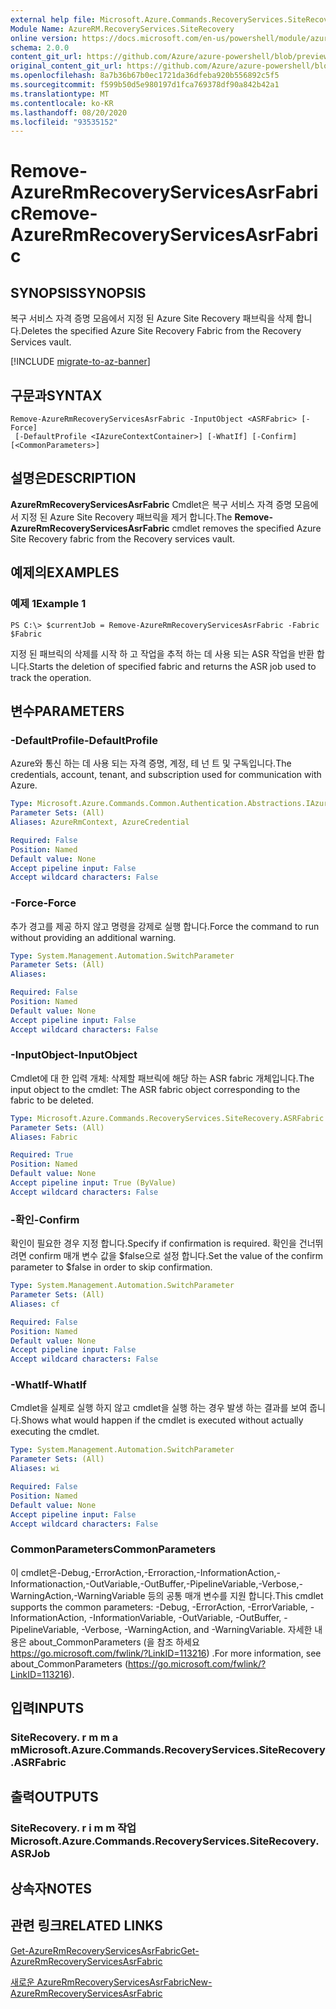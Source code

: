 ```yaml
---
external help file: Microsoft.Azure.Commands.RecoveryServices.SiteRecovery.dll-Help.xml
Module Name: AzureRM.RecoveryServices.SiteRecovery
online version: https://docs.microsoft.com/en-us/powershell/module/azurerm.recoveryservices.siterecovery/remove-azurermrecoveryservicesasrfabric
schema: 2.0.0
content_git_url: https://github.com/Azure/azure-powershell/blob/preview/src/ResourceManager/RecoveryServices/Commands.RecoveryServices.SiteRecovery/help/Remove-AzureRmRecoveryServicesAsrFabric.md
original_content_git_url: https://github.com/Azure/azure-powershell/blob/preview/src/ResourceManager/RecoveryServices/Commands.RecoveryServices.SiteRecovery/help/Remove-AzureRmRecoveryServicesAsrFabric.md
ms.openlocfilehash: 8a7b36b67b0ec1721da36dfeba920b556892c5f5
ms.sourcegitcommit: f599b50d5e980197d1fca769378df90a842b42a1
ms.translationtype: MT
ms.contentlocale: ko-KR
ms.lasthandoff: 08/20/2020
ms.locfileid: "93535152"
---
```

# <span data-ttu-id="8e8f9-101">Remove-AzureRmRecoveryServicesAsrFabric</span><span class="sxs-lookup"><span data-stu-id="8e8f9-101">Remove-AzureRmRecoveryServicesAsrFabric</span></span>

## <span data-ttu-id="8e8f9-102">SYNOPSIS</span><span class="sxs-lookup"><span data-stu-id="8e8f9-102">SYNOPSIS</span></span>
<span data-ttu-id="8e8f9-103">복구 서비스 자격 증명 모음에서 지정 된 Azure Site Recovery 패브릭을 삭제 합니다.</span><span class="sxs-lookup"><span data-stu-id="8e8f9-103">Deletes the specified Azure Site Recovery Fabric from the Recovery Services vault.</span></span>

[!INCLUDE [migrate-to-az-banner](../../includes/migrate-to-az-banner.md)]

## <span data-ttu-id="8e8f9-104">구문과</span><span class="sxs-lookup"><span data-stu-id="8e8f9-104">SYNTAX</span></span>

```
Remove-AzureRmRecoveryServicesAsrFabric -InputObject <ASRFabric> [-Force]
 [-DefaultProfile <IAzureContextContainer>] [-WhatIf] [-Confirm] [<CommonParameters>]
```

## <span data-ttu-id="8e8f9-105">설명은</span><span class="sxs-lookup"><span data-stu-id="8e8f9-105">DESCRIPTION</span></span>
<span data-ttu-id="8e8f9-106">**AzureRmRecoveryServicesAsrFabric** Cmdlet은 복구 서비스 자격 증명 모음에서 지정 된 Azure Site Recovery 패브릭을 제거 합니다.</span><span class="sxs-lookup"><span data-stu-id="8e8f9-106">The **Remove-AzureRmRecoveryServicesAsrFabric** cmdlet removes the specified Azure Site Recovery fabric from the Recovery services vault.</span></span>

## <span data-ttu-id="8e8f9-107">예제의</span><span class="sxs-lookup"><span data-stu-id="8e8f9-107">EXAMPLES</span></span>

### <span data-ttu-id="8e8f9-108">예제 1</span><span class="sxs-lookup"><span data-stu-id="8e8f9-108">Example 1</span></span>
```
PS C:\> $currentJob = Remove-AzureRmRecoveryServicesAsrFabric -Fabric $Fabric
```

<span data-ttu-id="8e8f9-109">지정 된 패브릭의 삭제를 시작 하 고 작업을 추적 하는 데 사용 되는 ASR 작업을 반환 합니다.</span><span class="sxs-lookup"><span data-stu-id="8e8f9-109">Starts the deletion of specified fabric and returns the ASR job used to track the operation.</span></span>

## <span data-ttu-id="8e8f9-110">변수</span><span class="sxs-lookup"><span data-stu-id="8e8f9-110">PARAMETERS</span></span>

### <span data-ttu-id="8e8f9-111">-DefaultProfile</span><span class="sxs-lookup"><span data-stu-id="8e8f9-111">-DefaultProfile</span></span>
<span data-ttu-id="8e8f9-112">Azure와 통신 하는 데 사용 되는 자격 증명, 계정, 테 넌 트 및 구독입니다.</span><span class="sxs-lookup"><span data-stu-id="8e8f9-112">The credentials, account, tenant, and subscription used for communication with Azure.</span></span>


```yaml
Type: Microsoft.Azure.Commands.Common.Authentication.Abstractions.IAzureContextContainer
Parameter Sets: (All)
Aliases: AzureRmContext, AzureCredential

Required: False
Position: Named
Default value: None
Accept pipeline input: False
Accept wildcard characters: False
```

### <span data-ttu-id="8e8f9-113">-Force</span><span class="sxs-lookup"><span data-stu-id="8e8f9-113">-Force</span></span>
<span data-ttu-id="8e8f9-114">추가 경고를 제공 하지 않고 명령을 강제로 실행 합니다.</span><span class="sxs-lookup"><span data-stu-id="8e8f9-114">Force the command to run without providing an additional warning.</span></span>

```yaml
Type: System.Management.Automation.SwitchParameter
Parameter Sets: (All)
Aliases:

Required: False
Position: Named
Default value: None
Accept pipeline input: False
Accept wildcard characters: False
```

### <span data-ttu-id="8e8f9-115">-InputObject</span><span class="sxs-lookup"><span data-stu-id="8e8f9-115">-InputObject</span></span>
<span data-ttu-id="8e8f9-116">Cmdlet에 대 한 입력 개체: 삭제할 패브릭에 해당 하는 ASR fabric 개체입니다.</span><span class="sxs-lookup"><span data-stu-id="8e8f9-116">The input object to the cmdlet: The ASR fabric object corresponding to the fabric to be deleted.</span></span>

```yaml
Type: Microsoft.Azure.Commands.RecoveryServices.SiteRecovery.ASRFabric
Parameter Sets: (All)
Aliases: Fabric

Required: True
Position: Named
Default value: None
Accept pipeline input: True (ByValue)
Accept wildcard characters: False
```

### <span data-ttu-id="8e8f9-117">-확인</span><span class="sxs-lookup"><span data-stu-id="8e8f9-117">-Confirm</span></span>
<span data-ttu-id="8e8f9-118">확인이 필요한 경우 지정 합니다.</span><span class="sxs-lookup"><span data-stu-id="8e8f9-118">Specify if confirmation is required.</span></span> <span data-ttu-id="8e8f9-119">확인을 건너뛰려면 confirm 매개 변수 값을 $false으로 설정 합니다.</span><span class="sxs-lookup"><span data-stu-id="8e8f9-119">Set the value of the confirm parameter to $false in order to skip confirmation.</span></span>

```yaml
Type: System.Management.Automation.SwitchParameter
Parameter Sets: (All)
Aliases: cf

Required: False
Position: Named
Default value: None
Accept pipeline input: False
Accept wildcard characters: False
```

### <span data-ttu-id="8e8f9-120">-WhatIf</span><span class="sxs-lookup"><span data-stu-id="8e8f9-120">-WhatIf</span></span>
<span data-ttu-id="8e8f9-121">Cmdlet을 실제로 실행 하지 않고 cmdlet을 실행 하는 경우 발생 하는 결과를 보여 줍니다.</span><span class="sxs-lookup"><span data-stu-id="8e8f9-121">Shows what would happen if the cmdlet is executed without actually executing the cmdlet.</span></span>

```yaml
Type: System.Management.Automation.SwitchParameter
Parameter Sets: (All)
Aliases: wi

Required: False
Position: Named
Default value: None
Accept pipeline input: False
Accept wildcard characters: False
```

### <span data-ttu-id="8e8f9-122">CommonParameters</span><span class="sxs-lookup"><span data-stu-id="8e8f9-122">CommonParameters</span></span>
<span data-ttu-id="8e8f9-123">이 cmdlet은-Debug,-ErrorAction,-Erroraction,-InformationAction,-Informationaction,-OutVariable,-OutBuffer,-PipelineVariable,-Verbose,-WarningAction,-WarningVariable 등의 공통 매개 변수를 지원 합니다.</span><span class="sxs-lookup"><span data-stu-id="8e8f9-123">This cmdlet supports the common parameters: -Debug, -ErrorAction, -ErrorVariable, -InformationAction, -InformationVariable, -OutVariable, -OutBuffer, -PipelineVariable, -Verbose, -WarningAction, and -WarningVariable.</span></span> <span data-ttu-id="8e8f9-124">자세한 내용은 about_CommonParameters (을 참조 하세요 https://go.microsoft.com/fwlink/?LinkID=113216) .</span><span class="sxs-lookup"><span data-stu-id="8e8f9-124">For more information, see about_CommonParameters (https://go.microsoft.com/fwlink/?LinkID=113216).</span></span>

## <span data-ttu-id="8e8f9-125">입력</span><span class="sxs-lookup"><span data-stu-id="8e8f9-125">INPUTS</span></span>

### <span data-ttu-id="8e8f9-126">SiteRecovery. r m m a m</span><span class="sxs-lookup"><span data-stu-id="8e8f9-126">Microsoft.Azure.Commands.RecoveryServices.SiteRecovery.ASRFabric</span></span>

## <span data-ttu-id="8e8f9-127">출력</span><span class="sxs-lookup"><span data-stu-id="8e8f9-127">OUTPUTS</span></span>

### <span data-ttu-id="8e8f9-128">SiteRecovery. r i m m 작업</span><span class="sxs-lookup"><span data-stu-id="8e8f9-128">Microsoft.Azure.Commands.RecoveryServices.SiteRecovery.ASRJob</span></span>

## <span data-ttu-id="8e8f9-129">상속자</span><span class="sxs-lookup"><span data-stu-id="8e8f9-129">NOTES</span></span>

## <span data-ttu-id="8e8f9-130">관련 링크</span><span class="sxs-lookup"><span data-stu-id="8e8f9-130">RELATED LINKS</span></span>

[<span data-ttu-id="8e8f9-131">Get-AzureRmRecoveryServicesAsrFabric</span><span class="sxs-lookup"><span data-stu-id="8e8f9-131">Get-AzureRmRecoveryServicesAsrFabric</span></span>](./Get-AzureRmRecoveryServicesAsrFabric.md)

[<span data-ttu-id="8e8f9-132">새로운 AzureRmRecoveryServicesAsrFabric</span><span class="sxs-lookup"><span data-stu-id="8e8f9-132">New-AzureRmRecoveryServicesAsrFabric</span></span>](./New-AzureRmRecoveryServicesAsrFabric.md)
